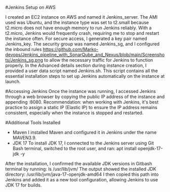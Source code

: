 #Jenkins Setup on AWS

I created an EC2 instance on AWS and named it Jenkins_server.
The AMI used was Ubuntu, and the instance type was set to t2.small because t2.micro does not have enough memory to run Jenkins reliably. With a t2.micro, Jenkins would frequently crash, requiring me to stop and restart the instance often.
For secure access, I generated a key pair named Jenkins_key.
The security group was named Jenkins_sg, and I configured the inbound rules https://github.com/Marko-devops/Jenkins_pipeline_with_SonarQube_and_Nexus/blob/main/Screenshots/Jenkins_sg.png to allow the necessary traffic for Jenkins to function properly.
In the Advanced details section during instance creation, I provided a user data script named Jenkins.sh.
This script contains all the essential installation steps to set up Jenkins automatically on the instance at launch.

#Accessing Jenkins
Once the instance was running, I accessed Jenkins through a web browser by copying the public IP address of the instance and appending :8080.
Recommendation: when working with Jenkins, it's best practice to assign a static IP (Elastic IP) to ensure the IP address remains consistent, especially when the instance is stopped and restarted.

#Additional Tools Installed
- Maven
I installed Maven and configured it in Jenkins under the name MAVEN3.9.
- JDK 17
To install JDK 17, I connected to the Jenkins server using Git Bash terminal, switched to the root user, and ran:
apt install openjdk-17-jdk -y

After the installation, I confirmed the available JDK versions in Gitbash terminal by running: ls /usr/lib/jvm/
The output showed the installed JDK directory: /usr/lib/jvm/java-17-openjdk-amd64
I then copied this path into Jenkins and added it as a new tool configuration, allowing Jenkins to use JDK 17 for builds.

